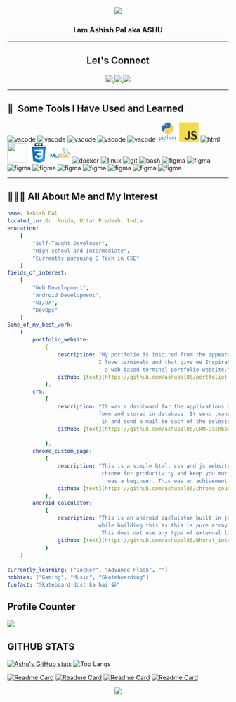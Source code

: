

<p align="center">
  <img src="https://capsule-render.vercel.app/api?text=Hey Everyone!🕹️&animation=fadeIn&type=waving&color=gradient&height=100"/>

</p> 

### <p  align='center'> I am <b> Ashish Pal </b> aka <b> ASHU</b> </p>

<hr>

## <p  align='center'>Let's Connect </p>
<p align="center">
<a href="https://ashu86.pythonanywhere.com/">
  <img height="50" src="https://user-images.githubusercontent.com/46517096/166972883-f5f1d88c-0246-4374-88ac-ded0f2cf0699.png"/>
</a>
<a href="https://www.linkedin.com/in/ashish-pal-5725a6257/">
  <img height="50" src="https://user-images.githubusercontent.com/46517096/166973395-19676cd8-f8ec-4abf-83ff-da8243505b82.png"/>
</a>
<a href="https://www.instagram.com/aashish.pal.1">
  <img height="50" src="https://user-images.githubusercontent.com/46517096/166974368-9798f39f-1f46-499c-b14e-81f0a3f83a06.png"/>
</a>
</p>


<hr>
<h2> 🚀 &nbsp;Some Tools I Have Used and Learned</h2>
<p align="left">
<img src="https://cdn.jsdelivr.net/gh/devicons/devicon/icons/android/android-original.svg" alt="vscode" width="45" height="45"/>
<img src="https://cdn.jsdelivr.net/gh/devicons/devicon/icons/androidstudio/androidstudio-original.svg" alt="vscode" width="45" height="45"/>
<img src="https://cdn.jsdelivr.net/gh/devicons/devicon/icons/java/java-original.svg" alt="vscode" width="45" height="45"/>
<img src="https://cdn.jsdelivr.net/gh/devicons/devicon/icons/debian/debian-original.svg" alt="vscode" width="45" height="45"/>
<img src="https://cdn.jsdelivr.net/gh/devicons/devicon/icons/vscode/vscode-original.svg" alt="vscode" width="45" height="45"/>
<img src="https://raw.githubusercontent.com/devicons/devicon/master/icons/python/python-original-wordmark.svg" alt="python" width="45" height="45"/>
<img src="https://raw.githubusercontent.com/devicons/devicon/master/icons/javascript/javascript-original.svg" alt="javascript" width="45" height="45" />
<img src="https://cdn.jsdelivr.net/gh/devicons/devicon/icons/html5/html5-original.svg" alt="html" width="45" height="45"/>
<img src="https://cdn.jsdelivr.net/gh/devicons/devicon@latest/icons/bootstrap/bootstrap-original-wordmark.svg" width="45" height="45" />
<img src="https://raw.githubusercontent.com/devicons/devicon/master/icons/css3/css3-original-wordmark.svg" alt="css3" width="45" height="45" />
<img src="https://raw.githubusercontent.com/devicons/devicon/master/icons/mysql/mysql-original-wordmark.svg" alt="mysql" width="45" height="45" />
<img src="https://cdn.jsdelivr.net/gh/devicons/devicon/icons/docker/docker-original.svg" alt="docker" width="45" height="45"/>
<img src="https://cdn.jsdelivr.net/gh/devicons/devicon/icons/linux/linux-original.svg" alt="linux" width="45" height="45"/>       
<img src="https://cdn.jsdelivr.net/gh/devicons/devicon/icons/git/git-original.svg" alt="git" width="45" height="45"/>
<img src="https://cdn.jsdelivr.net/gh/devicons/devicon/icons/bash/bash-original.svg" alt="bash" width="45" height="45"/>
<img src="https://cdn.jsdelivr.net/gh/devicons/devicon/icons/figma/figma-original.svg" alt="figma" width="45" height="45"/>   
<img src="https://cdn.jsdelivr.net/gh/devicons/devicon/icons/flask/flask-original.svg" alt="figma" width="45" height="45"/>
<img src="https://cdn.jsdelivr.net/gh/devicons/devicon/icons/firebase/firebase-original.svg" alt="figma" width="45" height="45"/>
<img src="https://cdn.jsdelivr.net/gh/devicons/devicon/icons/jquery/jquery-original.svg" alt="figma" width="45" height="45"/>
<img src="https://cdn.jsdelivr.net/gh/devicons/devicon/icons/json/json-original.svg" alt="figma" width="45" height="45"/>
<img src="https://cdn.jsdelivr.net/gh/devicons/devicon/icons/jupyter/jupyter-original.svg" alt="figma" width="45" height="45"/>
<img src="https://cdn.jsdelivr.net/gh/devicons/devicon/icons/powershell/powershell-original.svg" alt="figma" width="45" height="45"/>
<img src="https://cdn.jsdelivr.net/gh/devicons/devicon/icons/sqlite/sqlite-original.svg" alt="figma" width="45" height="45"/>
<img src="https://cdn.jsdelivr.net/gh/devicons/devicon/icons/yaml/yaml-original.svg" alt="figma" width="45" height="45"/>




</p>
<hr>


## 👨🏻‍💻 All About Me and My Interest
```yaml
name: Ashish Pal
located_in: Gr. Noida, Uttar Pradesh, India
education: 
    [
        "Self-Taught Developer",
        "High school and Intermediate",
        "Currently pursuing B.Tech in CSE"
    ]
fields_of_interest:
    [
        "Web Development",
        "Android Development",
        "UI/UX",
        "DevOps"
    ]
Some_of_my_best_work:
    {
        portfolio_website:
            {
                description: "My portfolio is inspired from the appearance of bash a terminal.
                             I love terminals and that give me Inspiration to build and deployee
                               a web based terminal portfolio website.",
                github: [text](https://github.com/ashupal86/portfolio)
            },
        crm: 
            {
                description: "It was a dashboard for the applications subbmited through the google
                             form and stored in database. It send ,manage and store all the updates
                              in and send a mail to each of the selected participant.",
                github: [text](https://github.com/ashupal86/CRM-Dashboard)

            },
        chrome_custom_page: 
            {
                description: "This is a simple html, css and js website to replace the statup page of
                              chrome for productivity and keep you motivating. As this was built when I
                                was a begineer. This was an achivement for me at that movement.",
                github: [text](https://github.com/ashupal86/chrome_coustomize)
            },
        android_calculator: 
            {
                description: "This is an android caclulator built in java. I learned a lot of java concepts
                             while building this as this is pure array modification to solve the problem.
                              This does not use any type of external library to solve the problem. ",
                github: [text](https://github.com/ashupal86/Bharat_intern_calculator)
            }
    }

currently_learning: ["Docker", "Advance Flask", ""]
hobbies: ["Gaming", "Music", "Skateboarding"]
funfact: "Skateboard dost ka hai 😁"
```



## Profile Counter
[![](https://komarev.com/ghpvc/?username=ashu20004&color=blueviolet&style=for-the-badge&label=PROFILE+VIEWS)]()


## GITHUB STATS
[![Ashu's GitHub stats](https://github-readme-stats.vercel.app/api?username=ashupal86&show_icons=true&theme=dark)](https://github.com/ashupal86)
![Top Langs](https://github-readme-stats.vercel.app/api/top-langs/?username=ashupal86&hide_progress=true)


[![Readme Card](https://github-readme-stats.vercel.app/api/pin/?username=ashupal86&repo=portfolio)](https://github.com/ashupal86/portfolio)
[![Readme Card](https://github-readme-stats.vercel.app/api/pin/?username=ashupal86&repo=CRM-Dashboard)](https://github.com/ashupal86/CRM-Dashboard)
[![Readme Card](https://github-readme-stats.vercel.app/api/pin/?username=ashupal86&repo=chrome_coustomize)](https://github.com/ashupal86/chrome_coustomize)
[![Readme Card](https://github-readme-stats.vercel.app/api/pin/?username=ashupal86&repo=Bharat_intern_calculator)](https://github.com/ashupal86/Bharat_intern_calculator)








<p align="center">
  <img src="https://capsule-render.vercel.app/api?type=waving&color=gradient&height=100&section=footer"/>
</p>
